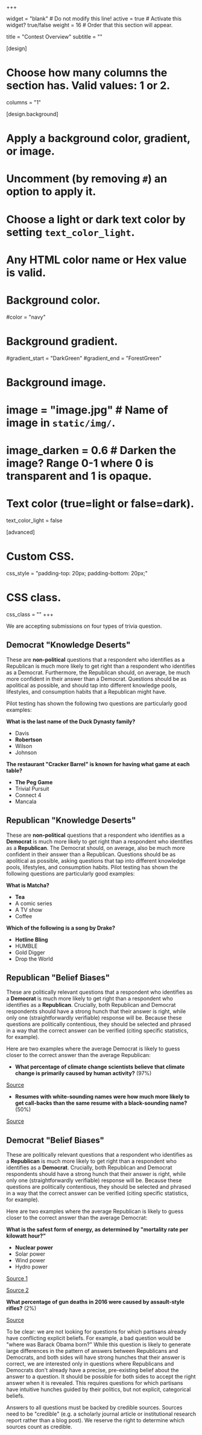 +++

widget = "blank"  # Do not modify this line!
active = true  # Activate this widget? true/false
weight = 16  # Order that this section will appear.

title = "Contest Overview"
subtitle = ""

[design]
  # Choose how many columns the section has. Valid values: 1 or 2.
  columns = "1"

[design.background]
  # Apply a background color, gradient, or image.
  #   Uncomment (by removing `#`) an option to apply it.
  #   Choose a light or dark text color by setting `text_color_light`.
  #   Any HTML color name or Hex value is valid.

  # Background color.
  #color = "navy"

  # Background gradient.
  #gradient_start = "DarkGreen"
  #gradient_end = "ForestGreen"

  # Background image.
  # image = "image.jpg"  # Name of image in `static/img/`.
  # image_darken = 0.6  # Darken the image? Range 0-1 where 0 is transparent and 1 is opaque.

  # Text color (true=light or false=dark).
  text_color_light = false

[advanced]
 # Custom CSS.
 css_style = "padding-top: 20px; padding-bottom: 20px;"

 # CSS class.
 css_class = ""
+++

We are accepting submissions on four types of trivia question.

## Democrat "Knowledge Deserts"

These are **non-political** questions that a respondent who identifies as a Republican is much more likely to get right than a respondent who identifies as a Democrat.  Furthermore, the Republican should, on average, be much more confident in their answer than a Democrat.  Questions should be as apolitical as possible, and should tap into different knowledge pools, lifestyles, and consumption habits that a Republican might have.

Pilot testing has shown the following two questions are particularly good examples:

**What is the last name of the Duck Dynasty family?**

 *	Davis
 * **Robertson**
 * Wilson
 * Johnson

**The restaurant "Cracker Barrel" is known for having what game at each table?**

 * **The Peg Game**
 * Trivial Pursuit
 * Connect 4
 * Mancala

## Republican "Knowledge Deserts"

These are **non-political** questions that a respondent who identifies as a **Democrat** is much more likely to get right than a respondent who identifies as a **Republican**.  The Democrat should, on average, also be much more confident in their answer than a Republican. Questions should be as apolitical as possible, asking questions that tap into different knowledge pools, lifestyles, and consumption habits. Pilot testing has shown the following questions are particularly good examples:

**What is Matcha?**

 * **Tea**
 * A comic series
 * A TV show
 * Coffee

**Which of the following is a song by Drake?**

* **Hotline Bling**
* HUMBLE
* Gold Digger
* Drop the World

## Republican "Belief Biases"

These are politically relevant questions that a respondent who identifies as a **Democrat** is much more likely to get right than a respondent who identifies as a **Republican**.  Crucially, both Republican and Democrat respondents should have a strong hunch that their answer is right, while only one (straightforwardly verifiable) response will be. Because these questions are politically contentious, they should be selected and phrased in a way that the correct answer can be verified (citing specific statistics, for example).

Here are two examples where the average Democrat is likely to guess closer to the correct answer than the average Republican:

- **What percentage of climate change scientists believe that climate change is primarily caused by human activity?** (97%)

[Source](https://iopscience.iop.org/article/10.1088/1748-9326/11/4/048002)

- **Resumes with white-sounding names were how much more likely to get call-backs than the same resume with a black-sounding name?** (50%)

[Source](https://www.nber.org/papers/w9873.pdf)

## Democrat "Belief Biases"

These are politically relevant questions that a respondent who identifies as a **Republican** is much more likely to get right than a respondent who identifies as a **Democrat**.  Crucially, both Republican and Democrat respondents should have a strong hunch that their answer is right, while only one (straightforwardly verifiable) response will be. Because these questions are politically contentious, they should be selected and phrased in a way that the correct answer can be verified (citing specific statistics, for example).

Here are two examples where the average Republican is likely to guess closer to the correct answer than the average Democrat:

**What is the safest form of energy, as determined by "mortality rate per kilowatt hour?"**

- **Nuclear power**
- Solar power
- Wind power
- Hydro power


[Source 1](https://www.thelancet.com/pdfs/journals/lancet/PIIS0140673607612537.pdf)

[Source 2](https://books.google.com/books?hl=en&lr=&id=9TdkAgAAQBAJ&oi=fnd&pg=PP1&dq=Hidden+Costs+of+Energy:+Unpriced+Consequences+of+Energy+Production+and+Use+Committee+on+Health,+Environmental,+and+Other+External+Costs+and+Benefits+of+Energy+Production+and+Consumption%3B+&ots=NO4gepgA6Y&sig=hc9oIfzig2ntekO7wcnjULUzQ4Y#v=onepage&q=Hidden%20Costs%20of%20Energy%3A%20Unpriced%20Consequences%20of%20Energy%20Production%20and%20Use%20Committee%20on%20Health%2C%20Environmental%2C%20and%20Other%20External%20Costs%20and%20Benefits%20of%20Energy%20Production%20and%20Consumption%3B&f=false)

**What percentage of gun deaths in 2016 were caused by assault-style rifles?**	(2%)

[Source](https://www.gunviolencearchive.org)


To be clear: we are not looking for questions for which partisans already have conflicting explicit beliefs.  For example, a bad question would be "where was Barack Obama born?"  While this question is likely to generate large differences in the pattern of answers between Republicans and Democrats, and both sides will have strong hunches that their answer is correct, we are interested only in questions where Republicans and Democrats don't already have a precise, pre-existing belief about the answer to a question.  It should be possible for both sides to accept the right answer when it is revealed.  This requires questions for which partisans have intuitive hunches guided by their politics, but not explicit, categorical beliefs.

Answers to all questions must be backed by credible sources. Sources need to be "credible" (e.g. a scholarly journal article or institutional research report rather than a blog post). We reserve the right to determine which sources count as credible.
